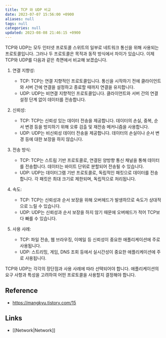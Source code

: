 ```yaml
---
title: TCP 와 UDP 비교
date: 2023-07-07 15:56:00 +0900
aliases: null
tags: null
categories: null
updated: 2023-08-08 21:46:15 +0900
---
```


TCP와 UDP는 모두 인터넷 프로토콜 스위트의 일부로 네트워크 통신을 위해 사용되는 프로토콜입니다. 그러나 두 프로토콜은 목적과 동작 방식에서 차이가 있습니다. 이제 TCP와 UDP를 다음과 같은 측면에서 비교해 보겠습니다.

1. 연결 지향성:
   - TCP: TCP는 연결 지향적인 프로토콜입니다. 통신을 시작하기 전에 클라이언트와 서버 간에 연결을 설정하고 종료할 때까지 연결을 유지합니다.
   - UDP: UDP는 비연결 지향적인 프로토콜입니다. 클라이언트와 서버 간의 연결 설정 단계 없이 데이터를 전송합니다.

2. 신뢰성:
   - TCP: TCP는 신뢰성 있는 데이터 전송을 제공합니다. 데이터의 손실, 중복, 순서 변경 등을 방지하기 위해 오류 검출 및 재전송 메커니즘을 사용합니다.
   - UDP: UDP는 비신뢰성 데이터 전송을 제공합니다. 데이터의 손실이나 순서 변경 등에 대한 보장을 하지 않습니다.

3. 전송 방식:
   - TCP: TCP는 스트림 기반 프로토콜로, 연결된 양방향 통신 채널을 통해 데이터를 전송합니다. 데이터는 바이트 단위로 분할되어 전송될 수 있습니다.
   - UDP: UDP는 데이터그램 기반 프로토콜로, 독립적인 패킷으로 데이터를 전송합니다. 각 패킷은 최대 크기로 제한되며, 독립적으로 처리됩니다.

4. 속도:
   - TCP: TCP는 신뢰성과 순서 보장을 위해 오버헤드가 발생하므로 속도가 상대적으로 느릴 수 있습니다.
   - UDP: UDP는 신뢰성과 순서 보장을 하지 않기 때문에 오버헤드가 적어 TCP보다 빠를 수 있습니다.

5. 사용 사례:
   - TCP: 파일 전송, 웹 브라우징, 이메일 등 신뢰성이 중요한 애플리케이션에 주로 사용됩니다.
   - UDP: 스트리밍, 게임, DNS 조회 등에서 실시간성이 중요한 애플리케이션에 주로 사용됩니다.

TCP와 UDP는 각각의 장단점과 사용 사례에 따라 선택되어야 합니다. 애플리케이션의 요구 사항과 특성을 고려하여 어떤 프로토콜을 사용할지 결정해야 합니다.

## Reference

- https://mangkyu.tistory.com/15

## Links

- [[Network|Network]]
